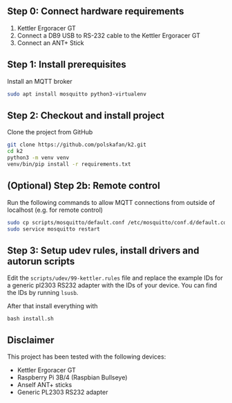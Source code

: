 Step 0: Connect hardware requirements
----------
1. Kettler Ergoracer GT
2. Connect a DB9 USB to RS-232 cable to the Kettler Ergoracer GT
3. Connect an ANT+ Stick

Step 1: Install prerequisites
-----------
Install an MQTT broker
```bash
sudo apt install mosquitto python3-virtualenv
```

Step 2: Checkout and install project
----------
Clone the project from GitHub
```bash
git clone https://github.com/polskafan/k2.git
cd k2
python3 -m venv venv
venv/bin/pip install -r requirements.txt
```

(Optional) Step 2b: Remote control
-----------
Run the following commands to allow MQTT connections from outside of localhost (e.g. for remote control)
```bash
sudo cp scripts/mosquitto/default.conf /etc/mosquitto/conf.d/default.conf
sudo service mosquitto restart
```

Step 3: Setup udev rules, install drivers and autorun scripts
----------
Edit the `scripts/udev/99-kettler.rules` file and replace the example IDs
for a generic pl2303 RS232 adapter with the IDs of your device.
You can find the IDs by running `lsusb`.

After that install everything with
```
bash install.sh 
```

Disclaimer
----------
This project has been tested with the following devices:

- Kettler Ergoracer GT
- Raspberry Pi 3B/4 (Raspbian Bullseye)
- Anself ANT+ sticks
- Generic PL2303 RS232 adapter 
